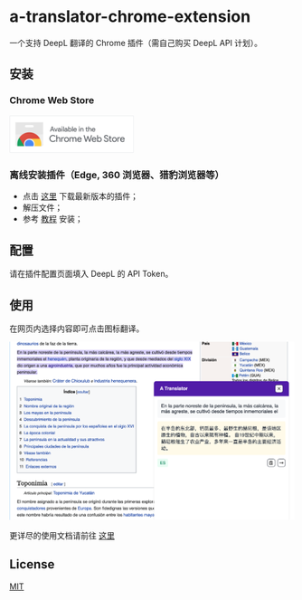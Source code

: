 # a-translator-chrome-extension

一个支持 DeepL 翻译的 Chrome 插件（需自己购买 DeepL API 计划）。

## 安装

### Chrome Web Store

[<img src="./assets/store.png" width=220>](https://chrome.google.com/webstore/detail/a-translator/bpcbgnkijachkbknbhjmijehipcphndd)

### 离线安装插件（Edge, 360 浏览器、猎豹浏览器等）

- 点击 [这里](https://github.com/geekdada/a-translator-chrome-extension/releases/latest/download/extension.zip) 下载最新版本的插件；
- 解压文件；
- 参考 [教程](https://www.notion.so/geekdada/6b5d9c86e9654681b30df86ca242876c) 安装；

## 配置

请在插件配置页面填入 DeepL 的 API Token。

## 使用

在网页内选择内容即可点击图标翻译。

![](./assets/screenshot.png)

更详尽的使用文档请前往 [这里](https://www.notion.so/geekdada/Chrome-95ba478ceca745f8b98b4a1d06c0f8dd)

## License

[MIT](./LICENSE)
